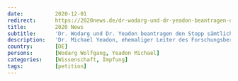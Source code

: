 ```yaml
---
date:          2020-12-01
redirect:      https://2020news.de/dr-wodarg-und-dr-yeadon-beantragen-den-stopp-saemtlicher-corona-impfstudien-und-rufen-zum-mitzeichnen-der-petition-auf/
title:         2020 News
subtitle:      'Dr. Wodarg und Dr. Yeadon beantragen den Stopp sämtlicher Corona-Impfstudien und rufen zum Mitzeichnen der Petition auf'
description:   'Dr. Michael Yeadon, ehemaliger Leiter des Forschungsbereichs Atemwegserkrankungen bei Pfizer, und der Lungenfacharzt und ehemalige Gesundheitsamtschef Dr. Wolfgang Wodarg haben bei der EMA, der European Medicine Agency, die für die EU-weite Arzneimittelzulassung zuständig ist, am 01. Dezember 2020 einen Antrag auf die sofortige Aussetzung sämtlicher SARS-CoV-2-Impfstoffstudien, insbesondere die Studie von BioNtech/Pfizer zu BNT162b (EudraCT-Nummer 2020-002641-42) […]'
country:       [DE]
persons:       [Wodarg Wolfgang, Yeadon Michael]
categories:    [Wissenschaft, Impfung]
tags:          [petition]
---
```

